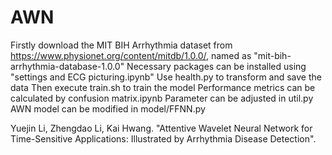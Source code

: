 # AWN
Firstly download the MIT BIH Arrhythmia dataset from https://www.physionet.org/content/mitdb/1.0.0/, named as "mit-bih-arrhythmia-database-1.0.0"
Necessary packages can be installed using "settings and ECG picturing.ipynb"
Use health.py to transform and save the data
Then execute train.sh to train the model
Performance metrics can be calculated by confusion matrix.ipynb
Parameter can be adjusted in util.py
AWN model can be modified in model/FFNN.py

Yuejin Li, Zhengdao Li, Kai Hwang. "Attentive Wavelet Neural Network for Time-Sensitive Applications: Illustrated by Arrhythmia Disease Detection".

